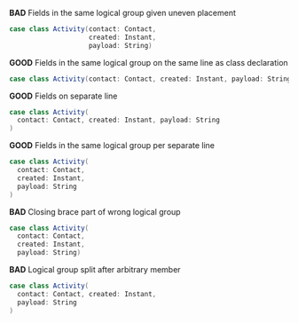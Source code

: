 **BAD** Fields in the same logical group given uneven placement
```scala
case class Activity(contact: Contact,
                    created: Instant,
                    payload: String)
```
**GOOD** Fields in the same logical group on the same line as class declaration
```scala
case class Activity(contact: Contact, created: Instant, payload: String)
```
**GOOD** Fields on separate line 
```scala
case class Activity(
  contact: Contact, created: Instant, payload: String
)
```
**GOOD** Fields in the same logical group per separate line
```scala
case class Activity(
  contact: Contact, 
  created: Instant, 
  payload: String
)
```
**BAD** Closing brace part of wrong logical group
```scala
case class Activity(
  contact: Contact, 
  created: Instant, 
  payload: String)

```
**BAD** Logical group split after arbitrary member
```scala
case class Activity(
  contact: Contact, created: Instant,
  payload: String
)
```
